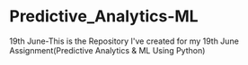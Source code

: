 # Predictive_Analytics-ML
19th June-This is the Repository I've created for my 19th June Assignment(Predictive Analytics &amp; ML Using Python) 
